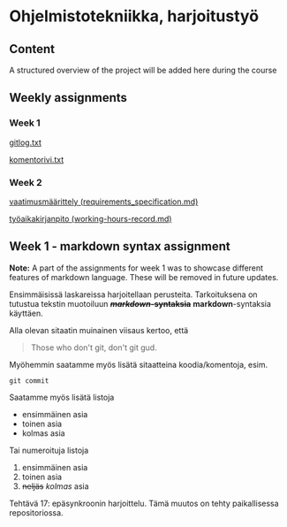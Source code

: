 # Ohjelmistotekniikka, harjoitustyö

## Content
A structured  overview of the project will be added here during the course

## Weekly assignments

### Week 1

[gitlog.txt](laskarit/viikko1/gitlog.txt)

[komentorivi.txt](laskarit/viikko1/komentorivi.txt)

### Week 2

[vaatimusmäärittely (requirements_specification.md)](documentation/requirements_specification.md)

[työaikakirjanpito (working-hours-record.md)](documentaion/working-hours-record.md)


## Week 1 - markdown syntax assignment
**Note:** A part of the assignments for week 1 was to showcase different features of markdown language. These will be removed in future updates. 

Ensimmäisissä laskareissa harjoitellaan perusteita. Tarkoituksena on tutustua tekstin muotoiluun ~~**_markdown_-syntaksia**~~ **markdown**-syntaksia käyttäen. 

Alla olevan sitaatin muinainen viisaus kertoo, että

> Those who don't git, don't git gud. 

Myöhemmin saatamme myös lisätä sitaatteina koodia/komentoja, esim.
```
git commit
```

Saatamme myös lisätä listoja
- ensimmäinen asia
- toinen asia
- kolmas asia

Tai numeroituja listoja
1. ensimmäinen asia
2. toinen asia
3. ~~neljäs~~ *kolmas* asia

Tehtävä 17: epäsynkroonin harjoittelu. Tämä muutos on tehty paikallisessa repositoriossa. 
